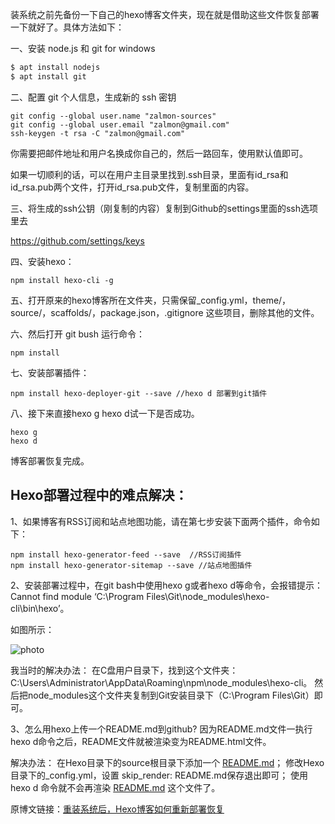 装系统之前先备份一下自己的hexo博客文件夹，现在就是借助这些文件恢复部署一下就好了。具体方法如下：

一、安装 node.js 和 git for windows

~~~zsh
$ apt install nodejs
$ apt install git
~~~

二、配置 git 个人信息，生成新的 ssh 密钥

<!-- more -->

```
git config --global user.name "zalmon-sources"
git config --global user.email "zalmon@gmail.com"
ssh-keygen -t rsa -C "zalmon@gmail.com"
```

你需要把邮件地址和用户名换成你自己的，然后一路回车，使用默认值即可。

如果一切顺利的话，可以在用户主目录里找到.ssh目录，里面有id_rsa和id_rsa.pub两个文件，打开id_rsa.pub文件，复制里面的内容。

三、将生成的ssh公钥（刚复制的内容）复制到Github的settings里面的ssh选项里去

https://github.com/settings/keys

四、安装hexo：

```
npm install hexo-cli -g
```

五、打开原来的hexo博客所在文件夹，只需保留_config.yml，theme/，source/，scaffolds/，package.json，.gitignore 这些项目，删除其他的文件。

六、然后打开 git bush 运行命令：

```
npm install
```

七、安装部署插件：

```
npm install hexo-deployer-git --save //hexo d 部署到git插件
```

八、接下来直接hexo g hexo d试一下是否成功。

```
hexo g
hexo d
```

博客部署恢复完成。

## Hexo部署过程中的难点解决：

1、如果博客有RSS订阅和站点地图功能，请在第七步安装下面两个插件，命令如下：

```
npm install hexo-generator-feed --save  //RSS订阅插件
npm install hexo-generator-sitemap --save //站点地图插件
```

2、安装部署过程中，在git bash中使用hexo g或者hexo d等命令，会报错提示： Cannot find module ‘C:\Program Files\Git\node_modules\hexo-cli\bin\hexo’。

如图所示：

![photo](https://i.loli.net/2019/05/09/5cd447d94e80a.jpg)

我当时的解决办法：
在C盘用户目录下，找到这个文件夹：C:\Users\Administrator\AppData\Roaming\npm\node_modules\hexo-cli。
然后把node_modules这个文件夹复制到Git安装目录下（C:\Program Files\Git）即可。

3、怎么用hexo上传一个README.md到github?
因为README.md文件一执行hexo d命令之后，README文件就被渲染变为README.html文件。

解决办法：
在Hexo目录下的source根目录下添加一个 [README.md](http://readme.md/)；
修改Hexo目录下的_config.yml，设置 skip_render: README.md保存退出即可；
使用hexo d 命令就不会再渲染 [README.md](http://readme.md/) 这个文件了。

原博文链接：[重装系统后，Hexo博客如何重新部署恢复](https://helloqingfeng.github.io/2017/02/25/hexo-rebuilding/)